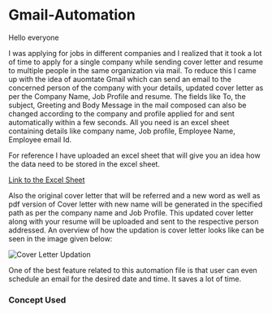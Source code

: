 # Gmail-Automation

Hello everyone

I was applying for jobs in different companies and I realized that it took a lot of time to apply for a single company while sending cover letter and resume to multiple people in the same organization via mail. To reduce this I came up with the idea of auomtate Gmail  which can send an email to the concerned person of the company with your details, updated cover letter as per the Company Name, Job Profile and resume. The fields like To, the subject, Greeting and Body Message in the mail composed can also be changed according to the company and profile applied for and sent automatically within a few seconds. All you need is an excel sheet containing details like company name, Job profile, Employee Name, Employee email Id.

For reference I have uploaded an excel sheet that will give you an idea how the data need to be stored in the excel sheet.

[Link to the Excel Sheet](https://github.com/Taresh-oss/Gmail-Automation/blob/main/Gmail%20AUtomation.csv)

Also the original cover letter that will be referred and a new word as well as pdf version of Cover letter with new name will be generated in the specified path as per the company name and Job Profile. This updated cover letter along with your resume will be uploaded and sent to the respective person addressed. An overview of how the updation is cover letter looks like can be seen in the image given below:

![Cover Letter Updation](/images/logo.png)

One of the best feature related to this automation file is that user can even schedule an email for the desired date and time. It saves a lot of time.

### Concept Used


